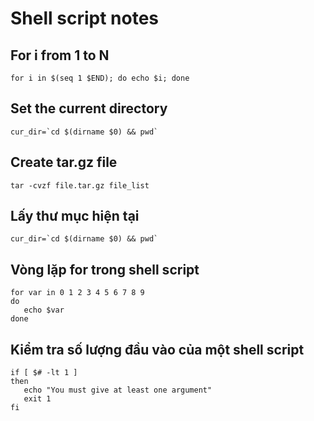 # Shell script notes

## For i from 1 to N

```for i in $(seq 1 $END); do echo $i; done```

## Set the current directory

```
cur_dir=`cd $(dirname $0) && pwd`
```

## Create tar.gz file

```
tar -cvzf file.tar.gz file_list
```

## Lấy thư mục hiện tại

```
cur_dir=`cd $(dirname $0) && pwd`
```

## Vòng lặp for trong shell script

```
for var in 0 1 2 3 4 5 6 7 8 9
do
   echo $var
done
```

## Kiểm tra số lượng đầu vào của một shell script

```shell
if [ $# -lt 1 ]
then
   echo "You must give at least one argument"
   exit 1
fi
````

